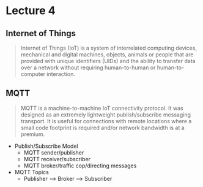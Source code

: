 # Lecture 4
## Internet of Things
> Internet of Things (IoT) is a system of interrelated computing devices, mechanical and digital machines, objects, animals or people that are provided with unique identifiers (UIDs) and the ability to transfer data over a network without requiring human-to-human or human-to-computer interaction.

## MQTT
> MQTT is a machine-to-machine IoT connectivity protocol. It was designed as an extremely lightweight publish/subscribe messaging transport. It is useful for connections with remote locations where a small code footprint is required and/or network bandwidth is at a premium. 

* Publish/Subscribe Model
  * MQTT sender/publisher
  * MQTT receiver/subscriber
  * MQTT broker/traffic cop/directing messages
* MQTT Topics
  * Publisher --> Broker --> Subscriber 
